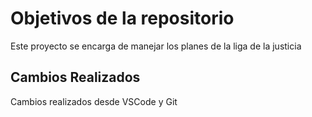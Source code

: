 # Objetivos de la repositorio
Este proyecto se encarga de manejar los planes de la liga de la justicia

## Cambios Realizados
Cambios realizados desde VSCode y Git